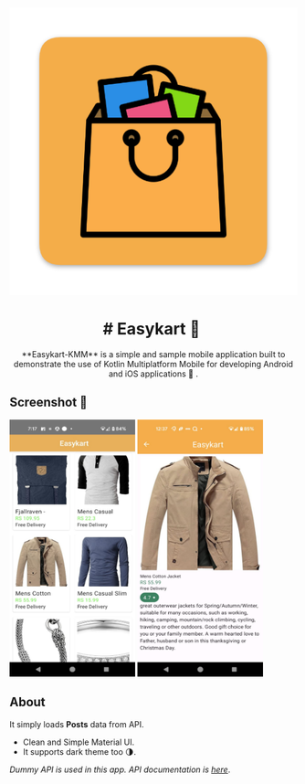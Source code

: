 <p align="center">
<img src="/art/app_logo.png"/>
</p>
<h1 align="center"># Easykart 👜 </h1>

<p align="center">  
**Easykart-KMM** is a simple and sample mobile application built to demonstrate the use of Kotlin Multiplatform Mobile for developing Android and iOS applications 👜 .
</p>


## Screenshot 📱
<p>
<img src="/art/ss1.jpeg" width="220" height="450"/>
<img src="/art/ss2.jpeg" width="220" height="450"/>
</p>


## About
It simply loads **Posts** data from API.  
- Clean and Simple Material UI.
- It supports dark theme too 🌗.

*Dummy API is used in this app. API documentation is [here](https://fakestoreapi.com/docs)*.



    
